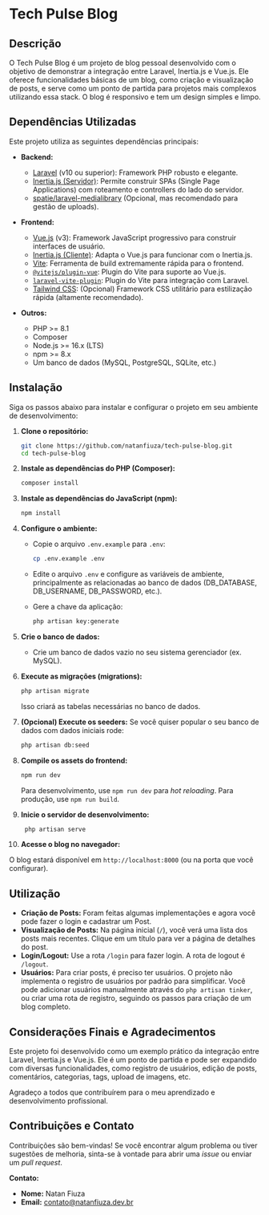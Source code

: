 # Tech Pulse Blog

## Descrição

O Tech Pulse Blog é um projeto de blog pessoal desenvolvido com o objetivo de demonstrar a integração entre Laravel, Inertia.js e Vue.js. Ele oferece funcionalidades básicas de um blog, como criação e visualização de posts, e serve como um ponto de partida para projetos mais complexos utilizando essa stack. O blog é responsivo e tem um design simples e limpo.

## Dependências Utilizadas

Este projeto utiliza as seguintes dependências principais:

*   **Backend:**
    *   [Laravel](https://laravel.com/) (v10 ou superior): Framework PHP robusto e elegante.
    *   [Inertia.js (Servidor)](https://inertiajs.com/):  Permite construir SPAs (Single Page Applications) com roteamento e controllers do lado do servidor.
    *   [spatie/laravel-medialibrary](https://spatie.be/docs/laravel-medialibrary/v10/introduction) (Opcional, mas recomendado para gestão de uploads).

*   **Frontend:**
    *   [Vue.js](https://vuejs.org/) (v3): Framework JavaScript progressivo para construir interfaces de usuário.
    *   [Inertia.js (Cliente)](https://inertiajs.com/):  Adapta o Vue.js para funcionar com o Inertia.js.
    *   [Vite](https://vitejs.dev/): Ferramenta de build extremamente rápida para o frontend.
    *   [`@vitejs/plugin-vue`](https://github.com/vitejs/vite-plugin-vue/tree/main/packages/plugin-vue): Plugin do Vite para suporte ao Vue.js.
    *   [`laravel-vite-plugin`](https://laravel.com/docs/10.x/vite): Plugin do Vite para integração com Laravel.
    *  [Tailwind CSS](https://tailwindcss.com/):  (Opcional) Framework CSS utilitário para estilização rápida (altamente recomendado).

* **Outros:**
    * PHP >= 8.1
    * Composer
    * Node.js >= 16.x (LTS)
    * npm >= 8.x
    * Um banco de dados (MySQL, PostgreSQL, SQLite, etc.)

## Instalação

Siga os passos abaixo para instalar e configurar o projeto em seu ambiente de desenvolvimento:

1.  **Clone o repositório:**

    ```bash
    git clone https://github.com/natanfiuza/tech-pulse-blog.git
    cd tech-pulse-blog
    ```

2.  **Instale as dependências do PHP (Composer):**

    ```bash
    composer install
    ```

3.  **Instale as dependências do JavaScript (npm):**

    ```bash
    npm install
    ```

4.  **Configure o ambiente:**

    *   Copie o arquivo `.env.example` para `.env`:

        ```bash
        cp .env.example .env
        ```
    *   Edite o arquivo `.env` e configure as variáveis de ambiente, principalmente as relacionadas ao banco de dados (DB_DATABASE, DB_USERNAME, DB_PASSWORD, etc.).
    *   Gere a chave da aplicação:
        ```bash
        php artisan key:generate
        ```

5. **Crie o banco de dados:**
    * Crie um banco de dados vazio no seu sistema gerenciador (ex. MySQL).

6.  **Execute as migrações (migrations):**

    ```bash
    php artisan migrate
    ```
    Isso criará as tabelas necessárias no banco de dados.

7.  **(Opcional) Execute os seeders:**
     Se você quiser popular o seu banco de dados com dados iniciais rode:
     ```bash
     php artisan db:seed
     ```

8.  **Compile os assets do frontend:**

    ```bash
    npm run dev
    ```
    Para desenvolvimento, use `npm run dev` para *hot reloading*.  Para produção, use `npm run build`.

9. **Inicie o servidor de desenvolvimento:**

   ```bash
    php artisan serve
   ```

10. **Acesse o blog no navegador:**

   O blog estará disponível em `http://localhost:8000` (ou na porta que você configurar).

## Utilização

*   **Criação de Posts:**  Foram feitas algumas implementações e agora você pode fazer o login e cadastrar um Post.
*   **Visualização de Posts:**  Na página inicial (`/`), você verá uma lista dos posts mais recentes.  Clique em um título para ver a página de detalhes do post.
*   **Login/Logout:** Use a rota `/login` para fazer login. A rota de logout é `/logout`.
*   **Usuários:** Para criar posts, é preciso ter usuários. O projeto não implementa o registro de usuários por padrão para simplificar. Você pode adicionar usuários manualmente através do `php artisan tinker`, ou criar uma rota de registro, seguindo os passos para criação de um blog completo.

## Considerações Finais e Agradecimentos

Este projeto foi desenvolvido como um exemplo prático da integração entre Laravel, Inertia.js e Vue.js.  Ele é um ponto de partida e pode ser expandido com diversas funcionalidades, como registro de usuários, edição de posts, comentários, categorias, tags, upload de imagens, etc.

Agradeço a todos que contribuírem para o meu aprendizado e desenvolvimento profissional.

## Contribuições e Contato

Contribuições são bem-vindas! Se você encontrar algum problema ou tiver sugestões de melhoria, sinta-se à vontade para abrir uma *issue* ou enviar um *pull request*.

**Contato:**

*   **Nome:** Natan Fiuza
*   **Email:** [contato@natanfiuza.dev.br](mailto:contato@natanfiuza.dev.br)

